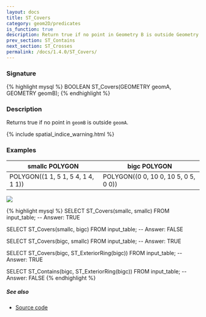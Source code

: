 ```yaml
---
layout: docs
title: ST_Covers
category: geom2D/predicates
is_function: true
description: Return true if no point in Geometry B is outside Geometry A
prev_section: ST_Contains
next_section: ST_Crosses
permalink: /docs/1.4.0/ST_Covers/
---
```


### Signature

{% highlight mysql %}
BOOLEAN ST_Covers(GEOMETRY geomA, GEOMETRY geomB);
{% endhighlight %}

### Description

Returns true if no point in `geomB` is outside `geomA`.

{% include spatial_indice_warning.html %}

### Examples

| smallc POLYGON                     | bigc POLYGON                         |
|------------------------------------|--------------------------------------|
| POLYGON((1 1, 5 1, 5 4, 1 4, 1 1)) | POLYGON((0 0, 10 0, 10 5, 0 5, 0 0)) |

<img class="displayed" src="../ST_Covers.png"/>

{% highlight mysql %}
SELECT ST_Covers(smallc, smallc) FROM input_table;
-- Answer:    TRUE

SELECT ST_Covers(smallc, bigc) FROM input_table;
-- Answer:    FALSE

SELECT ST_Covers(bigc, smallc) FROM input_table;
-- Answer:    TRUE

SELECT ST_Covers(bigc, ST_ExteriorRing(bigc)) FROM input_table;
-- Answer:    TRUE

SELECT ST_Contains(bigc, ST_ExteriorRing(bigc)) FROM input_table;
-- Answer:    FALSE
{% endhighlight %}

##### See also

* <a href="https://github.com/orbisgis/h2gis/blob/master/h2gis-functions/src/main/java/org/h2gis/functions/spatial/predicates/ST_Covers.java" target="_blank">Source code</a>
